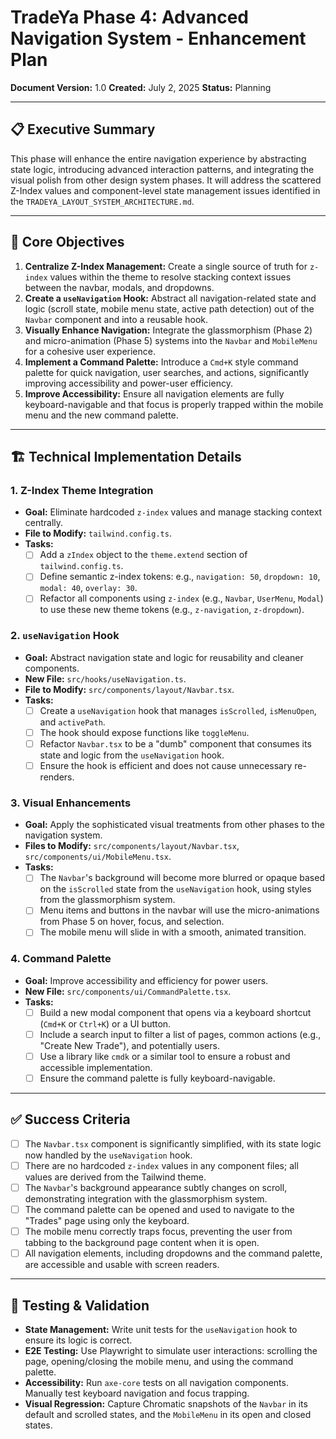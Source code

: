 # TradeYa Phase 4: Advanced Navigation System - Enhancement Plan

**Document Version:** 1.0
**Created:** July 2, 2025
**Status:** Planning

---

## 📋 Executive Summary

This phase will enhance the entire navigation experience by abstracting state logic, introducing advanced interaction patterns, and integrating the visual polish from other design system phases. It will address the scattered Z-Index values and component-level state management issues identified in the `TRADEYA_LAYOUT_SYSTEM_ARCHITECTURE.md`.

---

## 🎯 Core Objectives

1.  **Centralize Z-Index Management:** Create a single source of truth for `z-index` values within the theme to resolve stacking context issues between the navbar, modals, and dropdowns.
2.  **Create a `useNavigation` Hook:** Abstract all navigation-related state and logic (scroll state, mobile menu state, active path detection) out of the `Navbar` component and into a reusable hook.
3.  **Visually Enhance Navigation:** Integrate the glassmorphism (Phase 2) and micro-animation (Phase 5) systems into the `Navbar` and `MobileMenu` for a cohesive user experience.
4.  **Implement a Command Palette:** Introduce a `Cmd+K` style command palette for quick navigation, user searches, and actions, significantly improving accessibility and power-user efficiency.
5.  **Improve Accessibility:** Ensure all navigation elements are fully keyboard-navigable and that focus is properly trapped within the mobile menu and the new command palette.

---

## 🏗️ Technical Implementation Details

### 1. Z-Index Theme Integration

-   **Goal:** Eliminate hardcoded `z-index` values and manage stacking context centrally.
-   **File to Modify:** `tailwind.config.ts`.
-   **Tasks:**
    -   [ ] Add a `zIndex` object to the `theme.extend` section of `tailwind.config.ts`.
    -   [ ] Define semantic z-index tokens: e.g., `navigation: 50`, `dropdown: 10`, `modal: 40`, `overlay: 30`.
    -   [ ] Refactor all components using `z-index` (e.g., `Navbar`, `UserMenu`, `Modal`) to use these new theme tokens (e.g., `z-navigation`, `z-dropdown`).

### 2. `useNavigation` Hook

-   **Goal:** Abstract navigation state and logic for reusability and cleaner components.
-   **New File:** `src/hooks/useNavigation.ts`.
-   **File to Modify:** `src/components/layout/Navbar.tsx`.
-   **Tasks:**
    -   [ ] Create a `useNavigation` hook that manages `isScrolled`, `isMenuOpen`, and `activePath`.
    -   [ ] The hook should expose functions like `toggleMenu`.
    -   [ ] Refactor `Navbar.tsx` to be a "dumb" component that consumes its state and logic from the `useNavigation` hook.
    -   [ ] Ensure the hook is efficient and does not cause unnecessary re-renders.

### 3. Visual Enhancements

-   **Goal:** Apply the sophisticated visual treatments from other phases to the navigation system.
-   **Files to Modify:** `src/components/layout/Navbar.tsx`, `src/components/ui/MobileMenu.tsx`.
-   **Tasks:**
    -   [ ] The `Navbar`'s background will become more blurred or opaque based on the `isScrolled` state from the `useNavigation` hook, using styles from the glassmorphism system.
    -   [ ] Menu items and buttons in the navbar will use the micro-animations from Phase 5 on hover, focus, and selection.
    -   [ ] The mobile menu will slide in with a smooth, animated transition.

### 4. Command Palette

-   **Goal:** Improve accessibility and efficiency for power users.
-   **New File:** `src/components/ui/CommandPalette.tsx`.
-   **Tasks:**
    -   [ ] Build a new modal component that opens via a keyboard shortcut (`Cmd+K` or `Ctrl+K`) or a UI button.
    -   [ ] Include a search input to filter a list of pages, common actions (e.g., "Create New Trade"), and potentially users.
    -   [ ] Use a library like `cmdk` or a similar tool to ensure a robust and accessible implementation.
    -   [ ] Ensure the command palette is fully keyboard-navigable.

---

## ✅ Success Criteria

-   [ ] The `Navbar.tsx` component is significantly simplified, with its state logic now handled by the `useNavigation` hook.
-   [ ] There are no hardcoded `z-index` values in any component files; all values are derived from the Tailwind theme.
-   [ ] The `Navbar`'s background appearance subtly changes on scroll, demonstrating integration with the glassmorphism system.
-   [ ] The command palette can be opened and used to navigate to the "Trades" page using only the keyboard.
-   [ ] The mobile menu correctly traps focus, preventing the user from tabbing to the background page content when it is open.
-   [ ] All navigation elements, including dropdowns and the command palette, are accessible and usable with screen readers.

---

## 🧪 Testing & Validation

-   **State Management:** Write unit tests for the `useNavigation` hook to ensure its logic is correct.
-   **E2E Testing:** Use Playwright to simulate user interactions: scrolling the page, opening/closing the mobile menu, and using the command palette.
-   **Accessibility:** Run `axe-core` tests on all navigation components. Manually test keyboard navigation and focus trapping.
-   **Visual Regression:** Capture Chromatic snapshots of the `Navbar` in its default and scrolled states, and the `MobileMenu` in its open and closed states.
